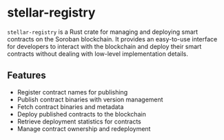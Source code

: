 # stellar-registry

`stellar-registry` is a Rust crate for managing and deploying smart contracts on the Soroban blockchain. It provides an easy-to-use interface for developers to interact with the blockchain and deploy their smart contracts without dealing with low-level implementation details.

## Features

- Register contract names for publishing
- Publish contract binaries with version management
- Fetch contract binaries and metadata
- Deploy published contracts to the blockchain
- Retrieve deployment statistics for contracts
- Manage contract ownership and redeployment
